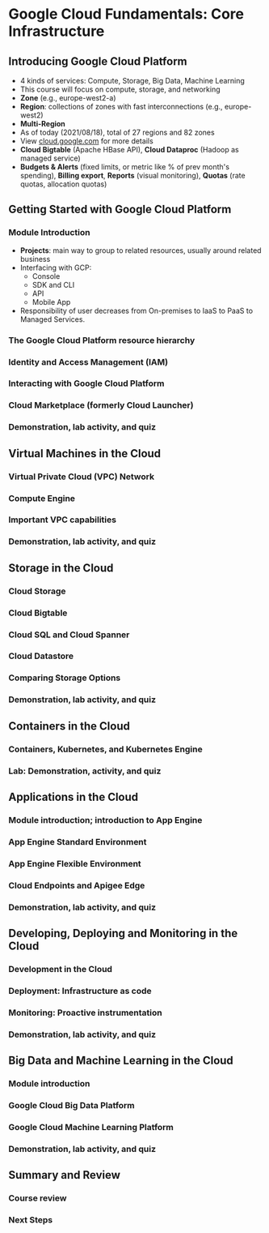 # Google Cloud Fundamentals: Core Infrastructure

## Introducing Google Cloud Platform
* 4 kinds of services: Compute, Storage, Big Data, Machine Learning
* This course will focus on compute, storage, and networking
* **Zone** (e.g., europe-west2-a)
* **Region**: collections of zones with fast interconnections (e.g., europe-west2)
* **Multi-Region**
* As of today (2021/08/18), total of 27 regions and 82 zones
* View [cloud.google.com](https://cloud.google.com/) for more details
* **Cloud Bigtable** (Apache HBase API), **Cloud Dataproc** (Hadoop as managed service)
* **Budgets & Alerts** (fixed limits, or metric like % of prev month's spending), **Billing export**, **Reports** (visual monitoring), **Quotas** (rate quotas, allocation quotas)

## Getting Started with Google Cloud Platform

### Module Introduction

* **Projects**: main way to group to related resources, usually around related business
* Interfacing with GCP:
    - Console
    - SDK and CLI
    - API
    - Mobile App
* Responsibility of user decreases from On-premises to IaaS to PaaS to Managed Services.

### The Google Cloud Platform resource hierarchy

### Identity and Access Management (IAM)

### Interacting with Google Cloud Platform

### Cloud Marketplace (formerly Cloud Launcher)

### Demonstration, lab activity, and quiz

## Virtual Machines in the Cloud

### Virtual Private Cloud (VPC) Network

### Compute Engine

### Important VPC capabilities

### Demonstration, lab activity, and quiz

## Storage in the Cloud

### Cloud Storage

### Cloud Bigtable

### Cloud SQL and Cloud Spanner

### Cloud Datastore

### Comparing Storage Options

### Demonstration, lab activity, and quiz

## Containers in the Cloud

### Containers, Kubernetes, and Kubernetes Engine

### Lab: Demonstration, activity, and quiz

## Applications in the Cloud

### Module introduction; introduction to App Engine

### App Engine Standard Environment

### App Engine Flexible Environment

### Cloud Endpoints and Apigee Edge

### Demonstration, lab activity, and quiz

## Developing, Deploying and Monitoring in the Cloud

### Development in the Cloud

### Deployment: Infrastructure as code

### Monitoring: Proactive instrumentation

### Demonstration, lab activity, and quiz

## Big Data and Machine Learning in the Cloud

### Module introduction

### Google Cloud Big Data Platform

### Google Cloud Machine Learning Platform

### Demonstration, lab activity, and quiz

## Summary and Review

### Course review

### Next Steps
